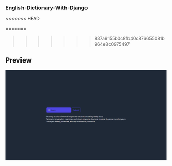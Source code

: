 ### English-Dictionary-With-Django
<<<<<<< HEAD

=======
>>>>>>> 837a9155b0c8fb40c876655081b964e8c0975497
## Preview
![Image of demo](https://github.com/hossainchisty/English-Dictionary-With-Django/blob/master/FinalDemo.png)
